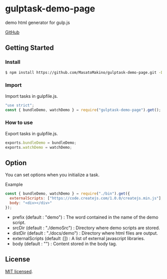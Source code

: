 # gulptask-demo-page

demo html generator for gulp.js

[GitHub](https://github.com/MasatoMakino/gulptask-demo-page.git)

## Getting Started

### Install

```bash
$ npm install https://github.com/MasatoMakino/gulptask-demo-page.git -D
```

### Import

Import tasks in gulpfile.js.

```gulpfile.js
"use strict";
const { bundleDemo, watchDemo } = require("gulptask-demo-page").get();
```

### How to use

Export tasks in gulpfile.js.

```gulpfile.js
exports.bundleDemo = bundleDemo;
exports.watchDemo = watchDemo;
```

## Option

You can set options when you initialize a task.

Example

```gulpfile.js
const { bundleDemo, watchDemo } = require("./bin").get({
  externalScripts: ["https://code.createjs.com/1.0.0/createjs.min.js"],
  body: "<div></div>"
});
```

-   prefix (default : "demo") : The word contained in the name of the demo script.
-   srcDir (default : "./demoSrc") : Directory where demo scripts are stored.
-   distDir (default : "./docs/demo") : Directory where html files are output.
-   externalScripts (default :\[]) : A list of external javascript libraries.
-   body (default : "") : Content stored in the body tag.

## License

[MIT licensed](LICENSE).
